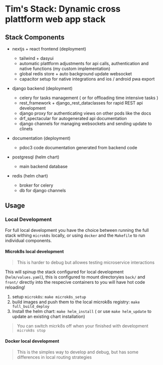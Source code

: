 # Tim's Stack: Dynamic cross plattform web app stack


## Stack Components

- nextjs + react frontend (deployment)
    - tailwind + dasyui 
    - automatic plattform adjustments for api calls, authentication and native functions (my custom implementation)
    - global redis store + auto background update websocket
    - capacitor setup for native integrations and ios / android pwa export

- django backend (deployment)
    - celery for tasks management ( or for offloading time intensive tasks )
    - rest_framework + django_rest_dataclasses for rapid REST api development
    - django proxy for authenticating views on other pods like the docs
    - drf_spectacular for autogenerated api documentation
    - django channels for managing websockets and sending update to clinets

- documentation (deployment)
    - pdoc3 code documentation generated from backend code
    
- postgresql (helm chart)
    - main backend database

- redis (helm chart)
    - broker for celery
    - db for django channels
    
## Usage
    
### Local Development
    
For full local development you have the choice between running the full stack withing `microk8s` locally, or using `docker` and the `Makefile` to run individual components.

#### Microk8s local development

> This is harder to debug but allowes testing microservice interactions

This will spinup the stack configured for local development (`helm/values.yaml`), this is configured to mount directoryies `back/` and `front/` directly into the respecive containers to you will have hot code reloading!

1. setup `microk8s`: `make microk8s_setup`
2. build images and push them to the local microk8s registry: `make full_build_deploy`
3. Install the helm chart: `make helm_install` ( or use `make helm_update` to update an existing chart installation)

> You can switch micrk8s off when your finished with development `microk8s stop`

#### Docker local development

> This is the simples way to develop and debug, but has some differences in local routing strategies